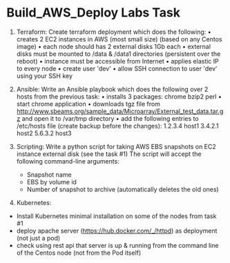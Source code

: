 # Build_AWS_Deploy Labs Task

1.	Terraform:
    Create terraform deployment which does the following:
    •	creates 2 EC2 instances in AWS (most small size) (based on any Centos image)
    •	each node should has 2 external disks 1Gb each
    •	external disks must be mounted to /data & /data1 directories (persistent over the reboot)
    •	instance must be accessible from Internet
    •	applies elastic IP to every node 
    •	create user 'dev'
    •	allow SSH connection to user 'dev' using your SSH key

2.	Ansible:
  Write an Ansible playbook which does the following over 2 hosts from the previous task:
•	installs 3 packages:
  	chrome
    bzip2
    perl
•	start chrome application
•	downloads tgz file from http://www.sbeams.org/sample_data/Microarray/External_test_data.tar.gz and open it to /var/tmp directory 
•	add the following entries to /etc/hosts file (create backup before the changes):
    1.2.3.4 host1
    3.4.2.1 host2
    5.6.3.2 host3

3.	Scripting: 
  Write a python script for taking AWS EBS snapshots on EC2 instance external disk (see the task #1)
  The script will accept the following command-line arguments:
    - Snapshot name  
    - EBS by volume id
    - Number of snapshot to archive (automatically deletes the old ones)

4.	Kubernetes:
- Install Kubernetes minimal installation on some of the nodes from task #1
- deploy apache server (https://hub.docker.com/_/httpd) as deployment (not just a pod)
- check using rest api that server is up & running from the command line of the Centos node (not from the Pod itself)

